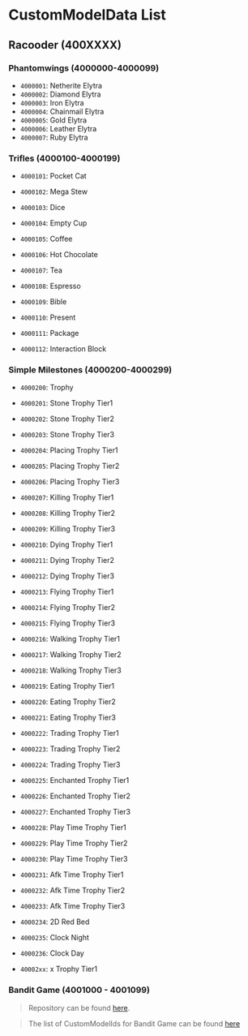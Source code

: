 # CustomModelData List

## Racooder (400XXXX)

### Phantomwings (4000000-4000099)

- `4000001`: Netherite Elytra
- `4000002`: Diamond Elytra
- `4000003`: Iron Elytra
- `4000004`: Chainmail Elytra
- `4000005`: Gold Elytra
- `4000006`: Leather Elytra
- `4000007`: Ruby Elytra

### Trifles (4000100-4000199)

- `4000101`: Pocket Cat
- `4000102`: Mega Stew
- `4000103`: Dice
- `4000104`: Empty Cup
- `4000105`: Coffee
- `4000106`: Hot Chocolate
- `4000107`: Tea
- `4000108`: Espresso
- `4000109`: Bible

- `4000110`: Present
- `4000111`: Package

- `4000112`: Interaction Block

### Simple Milestones (4000200-4000299)

- `4000200`: Trophy
- `4000201`: Stone Trophy Tier1
- `4000202`: Stone Trophy Tier2
- `4000203`: Stone Trophy Tier3
- `4000204`: Placing Trophy Tier1
- `4000205`: Placing Trophy Tier2
- `4000206`: Placing Trophy Tier3
- `4000207`: Killing Trophy Tier1
- `4000208`: Killing Trophy Tier2
- `4000209`: Killing Trophy Tier3
- `4000210`: Dying Trophy Tier1
- `4000211`: Dying Trophy Tier2
- `4000212`: Dying Trophy Tier3
- `4000213`: Flying Trophy Tier1
- `4000214`: Flying Trophy Tier2
- `4000215`: Flying Trophy Tier3
- `4000216`: Walking Trophy Tier1
- `4000217`: Walking Trophy Tier2
- `4000218`: Walking Trophy Tier3
- `4000219`: Eating Trophy Tier1
- `4000220`: Eating Trophy Tier2
- `4000221`: Eating Trophy Tier3
- `4000222`: Trading Trophy Tier1
- `4000223`: Trading Trophy Tier2
- `4000224`: Trading Trophy Tier3
- `4000225`: Enchanted Trophy Tier1
- `4000226`: Enchanted Trophy Tier2
- `4000227`: Enchanted Trophy Tier3
- `4000228`: Play Time Trophy Tier1
- `4000229`: Play Time Trophy Tier2
- `4000230`: Play Time Trophy Tier3
- `4000231`: Afk Time Trophy Tier1
- `4000232`: Afk Time Trophy Tier2
- `4000233`: Afk Time Trophy Tier3
- `4000234`: 2D Red Bed
- `4000235`: Clock Night
- `4000236`: Clock Day

- `40002xx`: x Trophy Tier1

### Bandit Game (4001000 - 4001099)

> Repository can be found [here](https://github.com/Racoonia-Datapacks/bandit-game).

> The list of CustomModelIds for Bandit Game can be found [here](https://github.com/Racoonia-Datapacks/bandit-game/blob/main/CustomModelData.md)
